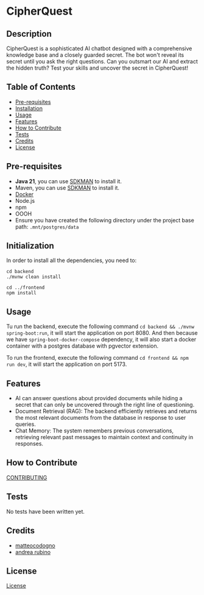 # CipherQuest

## Description

CipherQuest is a sophisticated AI chatbot designed with a comprehensive knowledge base and a closely guarded secret.
The bot won't reveal its secret until you ask the right questions. Can you outsmart our AI and extract the hidden truth? Test your skills and uncover the secret in CipherQuest!

## Table of Contents

- [Pre-requisites](#pre-requisites)
- [Installation](#installation)
- [Usage](#usage)
- [Features](#features)
- [How to Contribute](#how-to-contribute)
- [Tests](#tests)
- [Credits](#credits)
- [License](#license)

## Pre-requisites

- **Java 21**, you can use [SDKMAN](https://sdkman.io/) to install it.
- Maven, you can use [SDKMAN](https://sdkman.io/) to install it.
- [Docker](https://www.docker.com/)
- Node.js
- npm
- OOOH
- Ensure you have created the following directory under the project base path: `.mnt/postgres/data`

## Initialization

In order to install all the dependencies, you need to:
```
cd backend
./mvnw clean install

cd ../frontend
npm install
```

## Usage

Tu run the backend, execute the following command `cd backend && ./mvnw spring-boot:run`, it will start the application on port 8080.
And then because we have `spring-boot-docker-compose` dependency, it will also start a docker container with a postgres database with pgvector extension.

To run the frontend, execute the following command `cd frontend && npm run dev`, it will start the application on port 5173.

## Features

- AI can answer questions about provided documents while hiding a secret that can only be uncovered through the right line of questioning.
- Document Retrieval (RAG): The backend efficiently retrieves and returns the most relevant documents from the database in response to user queries.
- Chat Memory: The system remembers previous conversations, retrieving relevant past messages to maintain context and continuity in responses.

## How to Contribute

[CONTRIBUTING](CONTRIBUTING.md)

## Tests

No tests have been written yet.

## Credits

- [matteocodogno](https://github.com/matteocodogno)
- [andrea rubino](https://github.com/rubin0)

## License

[License](LICENSE.md)


